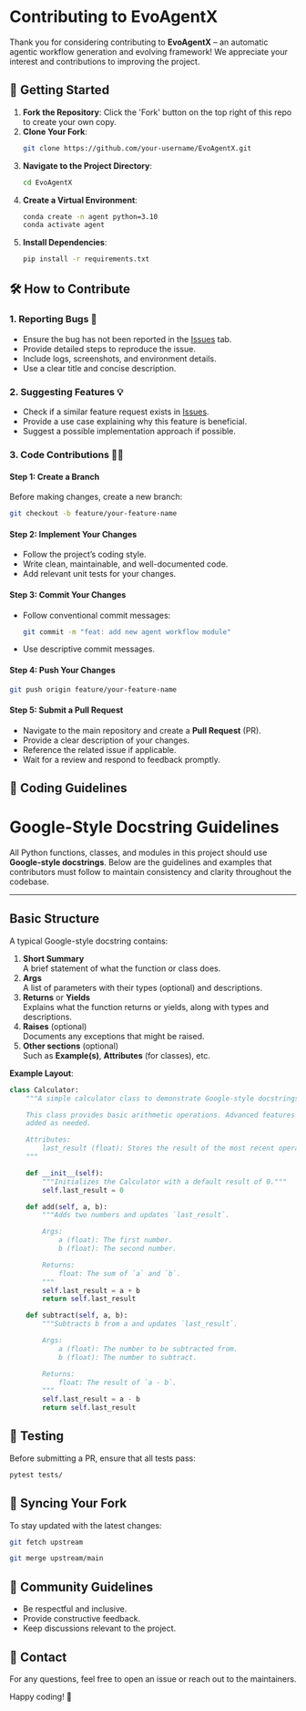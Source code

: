 # Contributing to EvoAgentX

Thank you for considering contributing to **EvoAgentX** – an automatic agentic workflow generation and evolving framework! We appreciate your interest and contributions to improving the project.

## 🚀 Getting Started

1. **Fork the Repository**: Click the 'Fork' button on the top right of this repo to create your own copy.
2. **Clone Your Fork**:
   ```bash
   git clone https://github.com/your-username/EvoAgentX.git
   ```
3. **Navigate to the Project Directory**:
   ```bash
   cd EvoAgentX
   ```
4. **Create a Virtual Environment**:
   ```bash
   conda create -n agent python=3.10
   conda activate agent
   ```
5. **Install Dependencies**:
   ```bash
   pip install -r requirements.txt
   ```

## 🛠 How to Contribute

### **1. Reporting Bugs** 🐞
- Ensure the bug has not been reported in the [Issues](https://github.com/EvoAgentX/issues) tab.
- Provide detailed steps to reproduce the issue.
- Include logs, screenshots, and environment details.
- Use a clear title and concise description.

### **2. Suggesting Features** 💡
- Check if a similar feature request exists in [Issues](https://github.com/EvoAgentX/issues).
- Provide a use case explaining why this feature is beneficial.
- Suggest a possible implementation approach if possible.

### **3. Code Contributions** 👨‍💻
#### **Step 1: Create a Branch**
Before making changes, create a new branch:
```bash
git checkout -b feature/your-feature-name
```

#### **Step 2: Implement Your Changes**
- Follow the project’s coding style.
- Write clean, maintainable, and well-documented code.
- Add relevant unit tests for your changes.

#### **Step 3: Commit Your Changes**
- Follow conventional commit messages:
  ```bash
  git commit -m "feat: add new agent workflow module"
  ```
- Use descriptive commit messages.

#### **Step 4: Push Your Changes**
```bash
git push origin feature/your-feature-name
```

#### **Step 5: Submit a Pull Request**
- Navigate to the main repository and create a **Pull Request** (PR).
- Provide a clear description of your changes.
- Reference the related issue if applicable.
- Wait for a review and respond to feedback promptly.

## 📏 Coding Guidelines

# Google-Style Docstring Guidelines

All Python functions, classes, and modules in this project should use **Google-style docstrings**. Below are the guidelines and examples that contributors must follow to maintain consistency and clarity throughout the codebase.

---


## Basic Structure

A typical Google-style docstring contains:

1. **Short Summary**  
   A brief statement of what the function or class does.
2. **Args**  
   A list of parameters with their types (optional) and descriptions.
3. **Returns** or **Yields**  
   Explains what the function returns or yields, along with types and descriptions.
4. **Raises** (optional)  
   Documents any exceptions that might be raised.
5. **Other sections** (optional)  
   Such as **Example(s)**, **Attributes** (for classes), etc.

**Example Layout**:

```python
class Calculator:
    """A simple calculator class to demonstrate Google-style docstrings.

    This class provides basic arithmetic operations. Advanced features can be
    added as needed.

    Attributes:
        last_result (float): Stores the result of the most recent operation.
    """

    def __init__(self):
        """Initializes the Calculator with a default result of 0."""
        self.last_result = 0

    def add(self, a, b):
        """Adds two numbers and updates `last_result`.

        Args:
            a (float): The first number.
            b (float): The second number.

        Returns:
            float: The sum of `a` and `b`.
        """
        self.last_result = a + b
        return self.last_result

    def subtract(self, a, b):
        """Subtracts b from a and updates `last_result`.

        Args:
            a (float): The number to be subtracted from.
            b (float): The number to subtract.

        Returns:
            float: The result of `a - b`.
        """
        self.last_result = a - b
        return self.last_result
```

## 🧪 Testing
Before submitting a PR, ensure that all tests pass:
```bash
pytest tests/
```

## 🔄 Syncing Your Fork
To stay updated with the latest changes:
```bash
git fetch upstream
```
```bash
git merge upstream/main
```

## 🤝 Community Guidelines
- Be respectful and inclusive.
- Provide constructive feedback.
- Keep discussions relevant to the project.

## 📩 Contact
For any questions, feel free to open an issue or reach out to the maintainers.

Happy coding! 🚀
